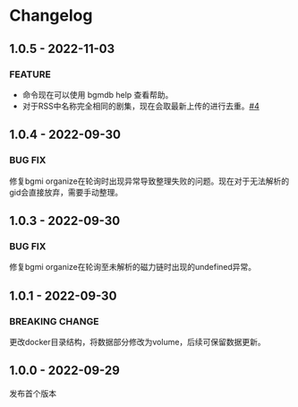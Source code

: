 # Changelog


## 1.0.5 - 2022-11-03

### FEATURE
- 命令现在可以使用 bgmdb help 查看帮助。
- 对于RSS中名称完全相同的剧集，现在会取最新上传的进行去重。[#4](https://github.com/SyraTi/bgMDB/issues/4)

## 1.0.4 - 2022-09-30

### BUG FIX

修复bgmi organize在轮询时出现异常导致整理失败的问题。现在对于无法解析的gid会直接放弃，需要手动整理。

## 1.0.3 - 2022-09-30


### BUG FIX

修复bgmi organize在轮询至未解析的磁力链时出现的undefined异常。


## 1.0.1 - 2022-09-30


### BREAKING CHANGE

更改docker目录结构，将数据部分修改为volume，后续可保留数据更新。


## 1.0.0 - 2022-09-29

发布首个版本
